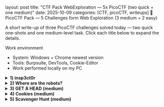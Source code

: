 layout: post
title: "CTF Pack WebExploration — 5x PicoCTF (two quick + one medium)"
date: 2025-10-09
categories: [CTF, picoCTF, writeups]
🧩 PicoCTF Pack — 5 Challenges form Web Exploration (3 medium + 2 easy)

A short write-up of three PicoCTF challenges solved today — two quick one-shots and one medium-level task.
Click each title below to expand the details.

Work environment
- System: Windows + Chrome newest version
- Tools: Burpsuite, DevTools, Cookie-Editor
- Work performed locally on my PC  

<details> <summary><b>1) insp3ct0r </b></summary>
Inspector
🔍 Description
 
First task from Web Exploration field. Here we will have to use DevTools to inspect the site and find the flag.

🛠️ What I did

Opened the page: http://jupiter.challenges.picoctf.org:9670
The page looks like this:  
<img src="../assets/img/ctf-2025-web-exploration/insp3ct0r/5.png" width="600">  
And I click on the HOW tab. Here we can see that to make this site creator used a HTML, CSS and JS.  
<img src="../assets/img/ctf-2025-web-exploration/insp3ct0r/6.png" width="600">  

1. I open DevTool (F12) and start inspecting DOM. Almost immediately I found 1st part of the flag in the HTML file:
   
<img src="../assets/img/ctf-2025-web-exploration/insp3ct0r/1.png" width="600" width="600">

3. Then I move to sources and check mycss.css where I found 2nd part of the flag
   
<img src="../assets/img/ctf-2025-web-exploration/insp3ct0r/2.png" width="600">  

5. And then move to myjs.js where the last part of the flag is waiting.  

<img src="../assets/img/ctf-2025-web-exploration/insp3ct0r/3.png" width="600">  

</details>
<details> <summary><b>2) Where are the robots? </b></summary>
 Where are the robots?
🔍 Description
 
Pretty simple challenge. As the name indicates we will be checking robots.txt file  

🛠️ Steps

1. I open an URL given in the task, and I add at the end of it /robots.txt  
(<i>a text file that website owners create to tell web crawlers (like search engine bots) which pages or directories on their site should not be crawled</i>)

<img src="../assets/img/ctf-2025-web-exploration/where_are_the_robots/1.png" width="600">  

3. In the robot.txt we can see disallow file.html. I puit it at the end of the URL and there is the flag!

<img src="../assets/img/ctf-2025-web-exploration/where_are_the_robots/2.png" width="600">  

</details>
<details> <summary><b>3) GET A HEAD (medium)</b></summary>
GET A HEAD — (medium)
🔍 Description

A medium-level challenge involving the Burp Suite to manipulate the HTTPS requests.

🛠️ Steps to solve

1. Open the link from the task: http://mercury.picoctf.net:21939/
2. 
<img src="../assets/img/ctf-2025-web-exploration/GET_A_HEAD/4.png" width="600">

4. The site changes color accordingly to the button we click. If we click blue option there is POST request, when red there is a GET  
BLUE:

<img src="../assets/img/ctf-2025-web-exploration/GET_A_HEAD/5.png" width="600">

RED:  

<img src="../assets/img/ctf-2025-web-exploration/GET_A_HEAD/6.png" width="600">  

6. As the title of the challenge is GET a HEAD - I assume the GET is the request we want to experiment with. I intercept GET request and switch GET for HEAD - as in the challenge title and send
And there it is! The flag:

<img src="../assets/img/ctf-2025-web-exploration/GET_A_HEAD/3.png" width="600">

</details>
<details> <summary><b>4) Cookies (medium)</b></summary>
Cookies — (medium)
🔍 Description
Who doesn't love cookies? Try to figure out the best one.
Here we will have to use cookies to find the flag. I'll use Chrome add-on Cookie-Manager - which allows users to view, edit, delete, and manage the cookies stored by their browse

🛠️ Steps to solve

1. I opened the page: http://mercury.picoctf.net:17781/ It looked like this:

<img src="../assets/img/ctf-2025-web-exploration/Cookies/1.png" width="600">  

After opening page we could see only one cookie Named: name with Value: -1  

3. First I opened Cookie-Editor add-on and tried to add earch for the cookie from the placeholder in the search bar: snickerdoodle - it was proper value, but wrong cookie. We got new cookie with value 0
  
5. Idea that popped in my head was: There is too many kind of cookies to tre guessing it :D. Let's try from a different angle.

<img src="../assets/img/Web Exploration/Cookies/3.png" width="600">  

7. I use Cookie-Editor to change the cookie value from 0, to 1 save it and reload the page and we got next cookie name but still wrong
  
9. Then I trieds 50, 40, 30 - nothing. Tried 20 and it works but wrong cookie (at this point I hoped the last one will be the flag) so I tried 29 - nothing, then 28 - cookie, but again, not very special... :)  

11. Finally I found the right one!

<img src="../assets/img/Web Exploration/Cookies/4.png" width="600">  

I'll add automated solution with Burp Suite intruder or another script soon, because it seems very so I'll leave place here for it! :D

</details>
<details> <summary><b>5) Scavenger Hunt (medium)</b></summary>
Cookies — (medium)
🔍 Description
There is some interesting information hidden around this site.
We will search throrugh the page, to find parts of the flag.

🛠️ What I did

1. First ofcourse I open the page: http://mercury.picoctf.net:5080/

3. And start classic from DevTools and DOM analyzing and immediately we can see first part of the flag

<img src="../assets/img/ctf-2025-web-exploration/Scavenger_Hunt/2.png" width="600">  

4. Then I go to sources and and CSS and here is the 2nd part... however we don't know how many parts there is, I don't think it will be only 3 :D

<img src="../assets/img/ctf-2025-web-exploration/Scavenger_Hunt/3.png" width="600">  

5. Let's go see the js file. Here we have hint <i>How can I keep Google from indexing my website?</i> instead of the flag part.
  
6. The idea that comes to my mind is to check as in previous challenge - robots.txt - so I add it to the URL and there it is 3rd part with another hint

<img src="../assets/img/ctf-2025-web-exploration/Scavenger_Hunt/1.png" width="600">

7. Here I stucked for a moment, had no really idea where to search only hint was that its apache. After about ~1hr of tries and doing some resarch I found that: .htaccess is a configuration file used by Apache-based web servers and it worked - I replaced /robots.txt at the end of the URL with /.htaccess and I found it 4th part of the flag with another hint
   
<img src="../assets/img/ctf-2025-web-exploration/Scavenger_Hunt/1.png" width="600">  

9. And another resarch, after some time I found that DS_Store is a file that stores custom attributes of its containing folder, such as folder view options, icon positions - It took me a while to find out, but there is final part!

<img src="../assets/img/ctf-2025-web-exploration/Scavenger_Hunt/7.png" width="600">  

</details>
